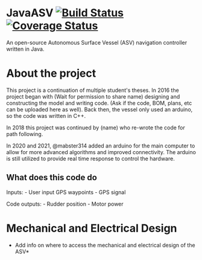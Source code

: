 # JavaASV [![Build Status](https://travis-ci.com/mabster314/JavaASV.svg?token=we3CuXLzowqhRDZN7QKU&branch=master)](https://travis-ci.com/mabster314/JavaASV) [![Coverage Status](https://coveralls.io/repos/github/mabster314/JavaASV/badge.svg?branch=master)](https://coveralls.io/github/mabster314/JavaASV?branch=master)
An open-source Autonomous Surface Vessel (ASV) navigation controller written in Java.

# About the project
This project is a continuation of multiple student's theses. In 2016 the project began with (Wait for permission to share name) designing and constructing the model and writing code. (Ask if the code, BOM, plans, etc can be uploaded here as well). Back then, the vessel only used an arduino, so the code was written in C++.

In  2018 this project was continued by (name) who re-wrote the code for path following.

In  2020 and 2021, @mabster314 added an arduino for the main computer to allow for more advanced algorithms and improved connectivity. The arduino is still utilized to provide real time response to control the hardware.


## What does this code do
Inputs: - User input GPS waypoints
        - GPS signal

Code outputs:
        - Rudder position
        - Motor power



# Mechanical and Electrical Design

* Add info on where to access the mechanical and electrical design of the ASV*